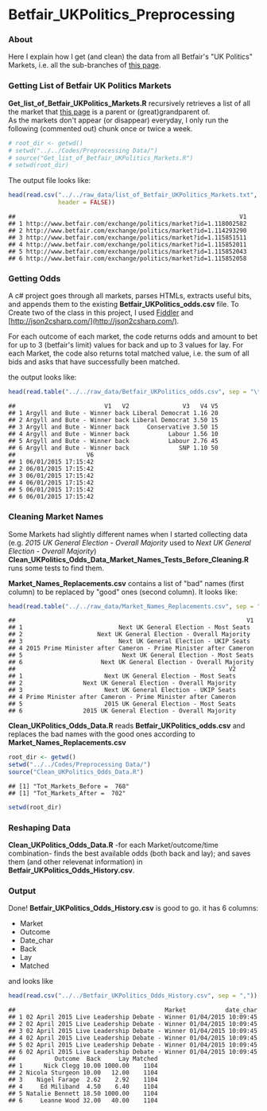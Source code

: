 # Betfair_UKPolitics_Preprocessing

### About

Here I explain how I get (and clean) the data from all Betfair's "UK Politics" Markets, i.e. all the sub-branches of [this page](https://www.betfair.com/exchange/?nodeId=MENU:2707982).

### Getting List of Betfair UK Politics Markets

**Get_list_of_Betfair_UKPolitics_Markets.R** recursively retrieves a list of all the market that [this page](http://www.betfair.com/exchange/?nodeId=MENU:2707982) is a parent or (great)grandparent of.  
As the markets don't appear (or disappear) everyday, I only run the following (commented out) chunk once or twice a week.

```r
# root_dir <- getwd()
# setwd("../../Codes/Preprocessing Data/")
# source("Get_list_of_Betfair_UKPolitics_Markets.R")
# setwd(root_dir)
```

The output file looks like:

```r
head(read.csv("../../raw_data/list_of_Betfair_UKPolitics_Markets.txt", 
              header = FALSE))
```

```
##                                                               V1
## 1 http://www.betfair.com/exchange/politics/market?id=1.118002582
## 2 http://www.betfair.com/exchange/politics/market?id=1.114293290
## 3 http://www.betfair.com/exchange/politics/market?id=1.115851511
## 4 http://www.betfair.com/exchange/politics/market?id=1.115852011
## 5 http://www.betfair.com/exchange/politics/market?id=1.115852043
## 6 http://www.betfair.com/exchange/politics/market?id=1.115852058
```

### Getting Odds

A c# project goes through all markets, parses HTMLs, extracts useful bits, and appends them to the existing **Betfair_UKPolitics_odds.csv** file. 
To Create two of the class in this project, I used [Fiddler](http://www.telerik.com/fiddler) and [http://json2csharp.com/](http://json2csharp.com/).

For each outcome of each market, the code returns odds and amount to bet for up to 3 (betfair's limit) values for back and up to 3 values for lay. 
For each Market, the code also returns total matched value, i.e. the sum of all bids and asks that have successfully been matched.

the output looks like:

```r
head(read.table("../../raw_data/Betfair_UKPolitics_odds.csv", sep = "\t"))
```

```
##                         V1   V2               V3   V4 V5
## 1 Argyll and Bute - Winner back Liberal Democrat 1.16 20
## 2 Argyll and Bute - Winner back Liberal Democrat 3.50 15
## 3 Argyll and Bute - Winner back     Conservative 3.50 15
## 4 Argyll and Bute - Winner back           Labour 1.56 10
## 5 Argyll and Bute - Winner back           Labour 2.76 45
## 6 Argyll and Bute - Winner back              SNP 1.10 50
##                    V6
## 1 06/01/2015 17:15:42
## 2 06/01/2015 17:15:42
## 3 06/01/2015 17:15:42
## 4 06/01/2015 17:15:42
## 5 06/01/2015 17:15:42
## 6 06/01/2015 17:15:42
```

### Cleaning Market Names

Some Markets had slightly different names when I started collecting data (e.g. *2015 UK General Election - Overall Majority* used to *Next UK General Election - Overall Majority*) 
**Clean_UKPolitics_Odds_Data_Market_Names_Tests_Before_Cleaning.R** runs some tests to find them.

**Market_Names_Replacements.csv** contains a list of "bad" names (first column) to be replaced by "good" ones (second column). It looks like:


```r
head(read.table("../../raw_data/Market_Names_Replacements.csv", sep = "\t"))
```

```
##                                                                 V1
## 1                           Next UK General Election - Most Seats 
## 2                     Next UK General Election - Overall Majority 
## 3                           Next UK General Election - UKIP Seats 
## 4 2015 Prime Minister after Cameron - Prime Minister after Cameron
## 5                            Next UK General Election - Most Seats
## 6                      Next UK General Election - Overall Majority
##                                                            V2
## 1                       Next UK General Election - Most Seats
## 2                 Next UK General Election - Overall Majority
## 3                       Next UK General Election - UKIP Seats
## 4 Prime Minister after Cameron - Prime Minister after Cameron
## 5                       2015 UK General Election - Most Seats
## 6                 2015 UK General Election - Overall Majority
```

**Clean_UKPolitics_Odds_Data.R** reads **Betfair_UKPolitics_odds.csv** and replaces the bad names with the good ones according to **Market_Names_Replacements.csv**


```r
root_dir <- getwd()
setwd("../../Codes/Preprocessing Data/")
source("Clean_UKPolitics_Odds_Data.R")
```

```
## [1] "Tot_Markets_Before =  768"
## [1] "Tot_Markets_After =  702"
```

```r
setwd(root_dir)
```

### Reshaping Data

**Clean_UKPolitics_Odds_Data.R** -for each Market/outcome/time combination- finds the best available odds (both back and lay); and saves them (and other relevenat information) in **Betfair_UKPolitics_Odds_History.csv**.

### Output 

Done! **Betfair_UKPolitics_Odds_History.csv** is good to go. it has 6 columns:

- Market 
- Outcome
- Date_char
- Back
- Lay
- Matched

and looks like


```r
head(read.csv("../../Betfair_UKPolitics_Odds_History.csv", sep = ","))
```

```
##                                          Market           date_char
## 1 02 April 2015 Live Leadership Debate - Winner 01/04/2015 10:09:45
## 2 02 April 2015 Live Leadership Debate - Winner 01/04/2015 10:09:45
## 3 02 April 2015 Live Leadership Debate - Winner 01/04/2015 10:09:45
## 4 02 April 2015 Live Leadership Debate - Winner 01/04/2015 10:09:45
## 5 02 April 2015 Live Leadership Debate - Winner 01/04/2015 10:09:45
## 6 02 April 2015 Live Leadership Debate - Winner 01/04/2015 10:09:45
##           Outcome  Back     Lay Matched
## 1      Nick Clegg 10.00 1000.00    1104
## 2 Nicola Sturgeon 10.00   12.00    1104
## 3    Nigel Farage  2.62    2.92    1104
## 4     Ed Miliband  4.50    6.40    1104
## 5 Natalie Bennett 18.50 1000.00    1104
## 6     Leanne Wood 32.00   40.00    1104
```
